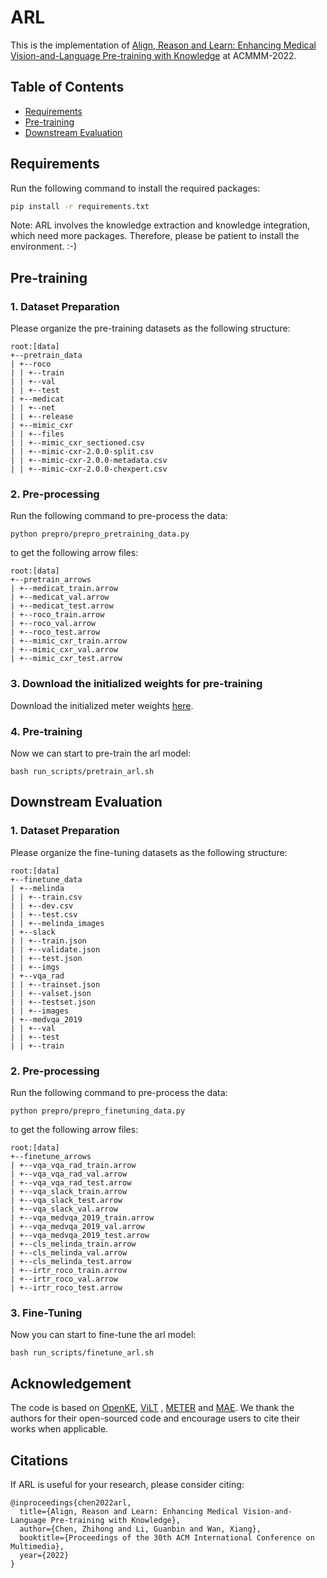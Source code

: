 # ARL

This is the implementation
of [Align, Reason and Learn: Enhancing Medical Vision-and-Language Pre-training with Knowledge](https://arxiv.org/abs/2209.07118)
at ACMMM-2022.

## Table of Contents

- [Requirements](#requirements)
- [Pre-training](#pre-training)
- [Downstream Evaluation](#downstream-evaluation)

## Requirements

Run the following command to install the required packages:

```bash
pip install -r requirements.txt
```

Note: ARL involves the knowledge extraction and knowledge integration, which need more packages. Therefore, please be
patient to install the environment. :-)

## Pre-training

### 1. Dataset Preparation

Please organize the pre-training datasets as the following structure:

```angular2
root:[data]
+--pretrain_data
| +--roco
| | +--train
| | +--val
| | +--test
| +--medicat
| | +--net
| | +--release
| +--mimic_cxr
| | +--files
| | +--mimic_cxr_sectioned.csv
| | +--mimic-cxr-2.0.0-split.csv
| | +--mimic-cxr-2.0.0-metadata.csv
| | +--mimic-cxr-2.0.0-chexpert.csv
```

### 2. Pre-processing

Run the following command to pre-process the data:

```angular2
python prepro/prepro_pretraining_data.py
```

to get the following arrow files:

```angular2
root:[data]
+--pretrain_arrows
| +--medicat_train.arrow
| +--medicat_val.arrow
| +--medicat_test.arrow
| +--roco_train.arrow
| +--roco_val.arrow
| +--roco_test.arrow
| +--mimic_cxr_train.arrow
| +--mimic_cxr_val.arrow
| +--mimic_cxr_test.arrow
```

### 3. Download the initialized weights for pre-training

Download the initialized meter
weights [here](https://drive.google.com/drive/folders/1PiXnT65WR8qb6VAqE1lwidLrOLThuqY7?usp=share_link).

### 4. Pre-training

Now we can start to pre-train the arl model:

```angular2
bash run_scripts/pretrain_arl.sh
```

## Downstream Evaluation

### 1. Dataset Preparation

Please organize the fine-tuning datasets as the following structure:

```angular2
root:[data]
+--finetune_data
| +--melinda
| | +--train.csv
| | +--dev.csv
| | +--test.csv
| | +--melinda_images
| +--slack
| | +--train.json
| | +--validate.json
| | +--test.json
| | +--imgs
| +--vqa_rad
| | +--trainset.json
| | +--valset.json
| | +--testset.json
| | +--images
| +--medvqa_2019
| | +--val
| | +--test
| | +--train
```

### 2. Pre-processing

Run the following command to pre-process the data:

```angular2
python prepro/prepro_finetuning_data.py
```

to get the following arrow files:

```angular2
root:[data]
+--finetune_arrows
| +--vqa_vqa_rad_train.arrow
| +--vqa_vqa_rad_val.arrow
| +--vqa_vqa_rad_test.arrow
| +--vqa_slack_train.arrow
| +--vqa_slack_test.arrow
| +--vqa_slack_val.arrow
| +--vqa_medvqa_2019_train.arrow
| +--vqa_medvqa_2019_val.arrow
| +--vqa_medvqa_2019_test.arrow
| +--cls_melinda_train.arrow
| +--cls_melinda_val.arrow
| +--cls_melinda_test.arrow
| +--irtr_roco_train.arrow
| +--irtr_roco_val.arrow
| +--irtr_roco_test.arrow
```

### 3. Fine-Tuning

Now you can start to fine-tune the arl model:

```angular2
bash run_scripts/finetune_arl.sh
```

## Acknowledgement

The code is based on [OpenKE](https://github.com/thunlp/OpenKE), [ViLT](https://github.com/dandelin/ViLT)
, [METER](https://github.com/zdou0830/METER)
and [MAE](https://github.com/facebookresearch/mae).
We thank the authors for their open-sourced code and encourage users to cite their works when applicable.

## Citations

If ARL is useful for your research, please consider citing:

```angular2
@inproceedings{chen2022arl,
  title={Align, Reason and Learn: Enhancing Medical Vision-and-Language Pre-training with Knowledge},
  author={Chen, Zhihong and Li, Guanbin and Wan, Xiang},
  booktitle={Proceedings of the 30th ACM International Conference on Multimedia},
  year={2022}
}
```
